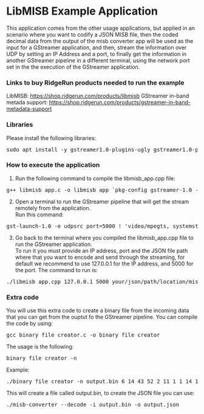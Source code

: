 # LibMISB Example Application

This application comes from the other usage applications, but applied in an scenario where you want to codify a JSON MISB file, then the coded decimal data from the output of the misb converter app will be used as the input for a GStreamer application, and then, stream the information over UDP by setting an IP Address and a port, to finally get the information in another GStreamer pipeline in a different terminal, using the network port set in the the execution of the GStreamer application.

### Links to buy RidgeRun products needed to run the example

LibMISB: https://shop.ridgerun.com/products/libmisb
GStreamer in-band metada support: https://shop.ridgerun.com/products/gstreamer-in-band-metadata-support

### Libraries

Please install the following libraries:
<pre>
sudo apt install -y gstreamer1.0-plugins-ugly gstreamer1.0-plugins-bad gstreamer1.0-libav libglib2.0-dev
</pre>

### How to execute the application

1. Run the following command to compile the libmisb_app.cpp file:
<pre>
g++ libmisb_app.c -o libmisb_app `pkg-config gstreamer-1.0 --cflags --libs glib-2.0 misb-0.0`
</pre>


2. Open a terminal to run the GStreamer pipeline that will get the stream remotely from the application. </br>
Run this command:
<pre>
gst-launch-1.0 -e udpsrc port=5000 ! 'video/mpegts, systemstream=(boolean)true, packetsize=(int)188' ! tsdemux name=demux demux. ! queue !  h264parse ! 'video/x-h264, stream-format=byte-stream, alignment=au' ! avdec_h264 ! autovideosink sync=false demux. ! queue ! 'meta/x-klv' ! metasink async=false
</pre>

3. Go back to the terminal where you compiled the libmisb_app.cpp file to run the GStreamer application. </br>
To run it you must provide an IP address, port and the JSON file path where that you want to encode and send through the streaming, for default we recommend to use 127.0.0.1 for the IP address, and 5000 for the port. The command to run is:
<pre>
./libmisb_app.cpp 127.0.0.1 5000 your/json/path/location/misb_ST0601_sample.json
</pre>

### Extra code

You will use this extra code to create a binary file from the incoming data that you can get from the ouptut fo the GStreamer pipeline. You can compile the code by using:
<pre>
gcc binary_file_creator.c -o binary_file_creator
</pre>

The usage is the following:
<pre>
binary_file_creator -n <name_of_binary_output.bin> <group of decimal values representation>
</pre>

Example:
<pre>
./binary_file_creator -n output.bin 6 14 43 52 2 11 1 1 14 1 3 1 1 0 0 0 44 2 8 0 4 89 249 174 32 34 168 3 9 77 73 83 83 73 79 78 48 49 4 6 65 70 45 49 48 49 5 2 113 194 15 2 194 33 65 1 17 1 2 164 125
</pre>

This will create a file called output.bin, to create the JSON file you can use:
<pre>
./misb-converter --decode -i output.bin -o output.json
</pre>
